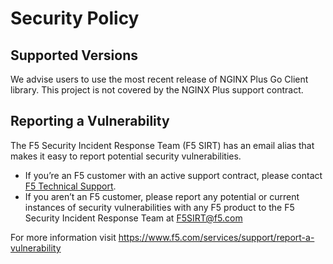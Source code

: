 # Security Policy

## Supported Versions

We advise users to use the most recent release of NGINX Plus Go Client library. This project is not covered by the NGINX Plus support contract.


## Reporting a Vulnerability

The F5 Security Incident Response Team (F5 SIRT) has an email alias that makes it easy to report potential security vulnerabilities.

- If you’re an F5 customer with an active support contract, please contact [F5 Technical Support](https://www.f5.com/services/support).
- If you aren’t an F5 customer, please report any potential or current instances of security vulnerabilities with any F5 product to the F5 Security Incident Response Team at F5SIRT@f5.com

For more information visit https://www.f5.com/services/support/report-a-vulnerability

